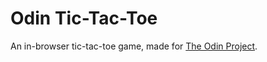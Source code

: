 # Odin Tic-Tac-Toe

An in-browser tic-tac-toe game, made for [The Odin Project](https://www.theodinproject.com).